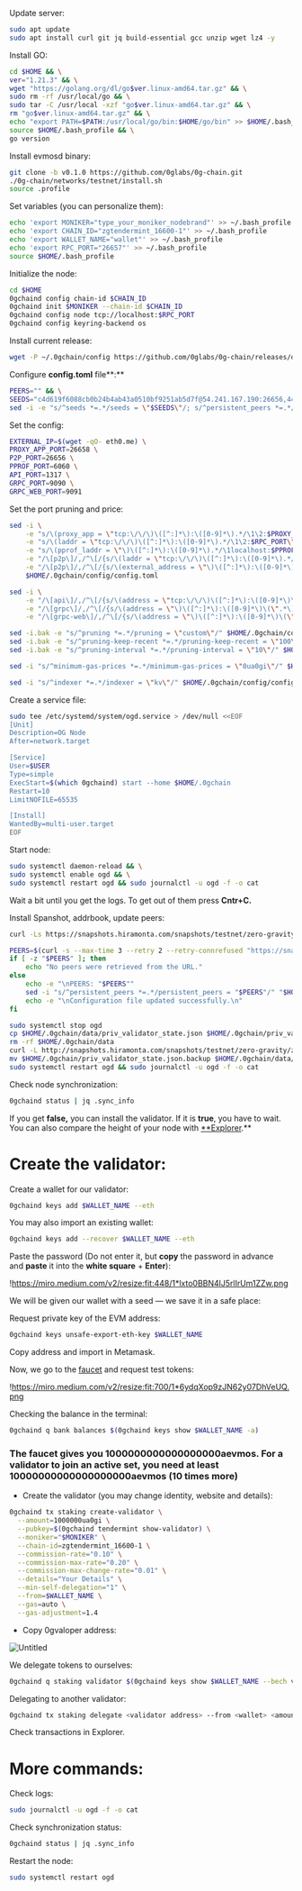 Update server:

```bash
sudo apt update
sudo apt install curl git jq build-essential gcc unzip wget lz4 -y
```

Install GO:

```bash
cd $HOME && \
ver="1.21.3" && \
wget "https://golang.org/dl/go$ver.linux-amd64.tar.gz" && \
sudo rm -rf /usr/local/go && \
sudo tar -C /usr/local -xzf "go$ver.linux-amd64.tar.gz" && \
rm "go$ver.linux-amd64.tar.gz" && \
echo "export PATH=$PATH:/usr/local/go/bin:$HOME/go/bin" >> $HOME/.bash_profile && \
source $HOME/.bash_profile && \
go version
```

Install evmosd binary:

```bash
git clone -b v0.1.0 https://github.com/0glabs/0g-chain.git
./0g-chain/networks/testnet/install.sh
source .profile
```

Set variables (you can personalize them):

```bash
echo 'export MONIKER="type_your_moniker_nodebrand"' >> ~/.bash_profile
echo 'export CHAIN_ID="zgtendermint_16600-1"' >> ~/.bash_profile
echo 'export WALLET_NAME="wallet"' >> ~/.bash_profile
echo 'export RPC_PORT="26657"' >> ~/.bash_profile
source $HOME/.bash_profile
```

Initialize the node:

```bash
cd $HOME
0gchaind config chain-id $CHAIN_ID
0gchaind init $MONIKER --chain-id $CHAIN_ID
0gchaind config node tcp://localhost:$RPC_PORT
0gchaind config keyring-backend os
```

Install current release:

```bash
wget -P ~/.0gchain/config https://github.com/0glabs/0g-chain/releases/download/v0.1.0/genesis.json
```

Configure **config.toml** file**:**

```bash
PEERS="" && \
SEEDS="c4d619f6088cb0b24b4ab43a0510bf9251ab5d7f@54.241.167.190:26656,44d11d4ba92a01b520923f51632d2450984d5886@54.176.175.48:26656,f2693dd86766b5bf8fd6ab87e2e970d564d20aff@54.193.250.204:26656,f878d40c538c8c23653a5b70f615f8dccec6fb9f@54.215.187.94:26656" && \
sed -i -e "s/^seeds *=.*/seeds = \"$SEEDS\"/; s/^persistent_peers *=.*/persistent_peers = \"$PEERS\"/" $HOME/.0gchain/config/config.toml
```

Set the config:

```bash
EXTERNAL_IP=$(wget -qO- eth0.me) \
PROXY_APP_PORT=26658 \
P2P_PORT=26656 \
PPROF_PORT=6060 \
API_PORT=1317 \
GRPC_PORT=9090 \
GRPC_WEB_PORT=9091
```

Set the port pruning and price:

```bash
sed -i \
    -e "s/\(proxy_app = \"tcp:\/\/\)\([^:]*\):\([0-9]*\).*/\1\2:$PROXY_APP_PORT\"/" \
    -e "s/\(laddr = \"tcp:\/\/\)\([^:]*\):\([0-9]*\).*/\1\2:$RPC_PORT\"/" \
    -e "s/\(pprof_laddr = \"\)\([^:]*\):\([0-9]*\).*/\1localhost:$PPROF_PORT\"/" \
    -e "/\[p2p\]/,/^\[/{s/\(laddr = \"tcp:\/\/\)\([^:]*\):\([0-9]*\).*/\1\2:$P2P_PORT\"/}" \
    -e "/\[p2p\]/,/^\[/{s/\(external_address = \"\)\([^:]*\):\([0-9]*\).*/\1${EXTERNAL_IP}:$P2P_PORT\"/; t; s/\(external_address = \"\).*/\1${EXTERNAL_IP}:$P2P_PORT\"/}" \
    $HOME/.0gchain/config/config.toml
```

```bash
sed -i \
    -e "/\[api\]/,/^\[/{s/\(address = \"tcp:\/\/\)\([^:]*\):\([0-9]*\)\(\".*\)/\1\2:$API_PORT\4/}" \
    -e "/\[grpc\]/,/^\[/{s/\(address = \"\)\([^:]*\):\([0-9]*\)\(\".*\)/\1\2:$GRPC_PORT\4/}" \
    -e "/\[grpc-web\]/,/^\[/{s/\(address = \"\)\([^:]*\):\([0-9]*\)\(\".*\)/\1\2:$GRPC_WEB_PORT\4/}" $HOME/.0gchain/config/app.toml
```

```bash
sed -i.bak -e "s/^pruning *=.*/pruning = \"custom\"/" $HOME/.0gchain/config/app.toml
sed -i.bak -e "s/^pruning-keep-recent *=.*/pruning-keep-recent = \"100\"/" $HOME/.0gchain/config/app.toml
sed -i.bak -e "s/^pruning-interval *=.*/pruning-interval = \"10\"/" $HOME/.0gchain/config/app.toml
```

```bash
sed -i "s/^minimum-gas-prices *=.*/minimum-gas-prices = \"0ua0gi\"/" $HOME/.0gchain/config/app.toml
```

```bash
sed -i "s/^indexer *=.*/indexer = \"kv\"/" $HOME/.0gchain/config/config.toml
```

Create a service file:

```bash
sudo tee /etc/systemd/system/ogd.service > /dev/null <<EOF
[Unit]
Description=OG Node
After=network.target

[Service]
User=$USER
Type=simple
ExecStart=$(which 0gchaind) start --home $HOME/.0gchain
Restart=10
LimitNOFILE=65535

[Install]
WantedBy=multi-user.target
EOF
```

Start node:

```bash
sudo systemctl daemon-reload && \
sudo systemctl enable ogd && \
sudo systemctl restart ogd && sudo journalctl -u ogd -f -o cat
```

Wait a bit until you get the logs. To get out of them press **Cntr+C.**

Install Spanshot, addrbook, update peers:

```bash
curl -Ls https://snapshots.hiramonta.com/snapshots/testnet/zero-gravity/addrbook.json > $HOME/.0gchain/config/addrbook.json
```

```bash
PEERS=$(curl -s --max-time 3 --retry 2 --retry-connrefused "https://snapshots.hiramonta.com/snapshots/testnet/zero-gravity/peers.txt")
if [ -z "$PEERS" ]; then
    echo "No peers were retrieved from the URL."
else
    echo -e "\nPEERS: "$PEERS""
    sed -i "s/^persistent_peers *=.*/persistent_peers = "$PEERS"/" "$HOME/.0gchain/config/config.toml"
    echo -e "\nConfiguration file updated successfully.\n"
fi
```

```bash
sudo systemctl stop ogd
cp $HOME/.0gchain/data/priv_validator_state.json $HOME/.0gchain/priv_validator_state.json.backup
rm -rf $HOME/.0gchain/data
curl -L http://snapshots.hiramonta.com/snapshots/testnet/zero-gravity/zgtendermint_16600-1_latest.tar.lz4 | tar -Ilz4 -xf - -C $HOME/.0gchain
mv $HOME/.0gchain/priv_validator_state.json.backup $HOME/.0gchain/data/priv_validator_state.json
sudo systemctl restart ogd && sudo journalctl -u ogd -f -o cat
```

Check node synchronization:

```bash
0gchaind status | jq .sync_info
```

If you get **false,** you can install the validator. If it is **true**, you have to wait. You can also compare the height of your node with [**Explorer](https://dashboard.nodebrand.xyz/0g-chain).**

# **Create the validator:**

Create a wallet for our validator:

```bash
0gchaind keys add $WALLET_NAME --eth
```

You may also import an existing wallet:

```bash
0gchaind keys add --recover $WALLET_NAME --eth
```

Paste the password (Do not enter it, but **copy** the password in advance and **paste** it into the **white square** + **Enter**):

!https://miro.medium.com/v2/resize:fit:448/1*lxto0BBN4lJ5rlIrUm1ZZw.png

We will be given our wallet with a seed — we save it in a safe place:

Request private key of the EVM address:

```bash
0gchaind keys unsafe-export-eth-key $WALLET_NAME
```

Copy address and import in Metamask.

Now, we go to the [faucet](https://faucet.0g.ai/) and request test tokens:

!https://miro.medium.com/v2/resize:fit:700/1*6ydqXop9zJN62y07DhVeUQ.png

Checking the balance in the terminal:

```bash
0gchaind q bank balances $(0gchaind keys show $WALLET_NAME -a)
```

### The faucet gives you 1000000000000000000aevmos. For a validator to join an active set, you need at least 10000000000000000000aevmos (10 times more)

- Create the validator (you may change identity, website and details):

```bash
0gchaind tx staking create-validator \
  --amount=1000000ua0gi \
  --pubkey=$(0gchaind tendermint show-validator) \
  --moniker="$MONIKER" \
  --chain-id=zgtendermint_16600-1 \
  --commission-rate="0.10" \
  --commission-max-rate="0.20" \
  --commission-max-change-rate="0.01" \
  --details="Your Details" \
  --min-self-delegation="1" \
  --from=$WALLET_NAME \
  --gas=auto \
  --gas-adjustment=1.4
```

- Copy 0gvaloper address:

![Untitled](https://prod-files-secure.s3.us-west-2.amazonaws.com/ee35a0e2-6f14-4f43-af4d-8d14279ac0e4/3cc2a7d2-2abd-4519-a9b9-7a97e6acf581/Untitled.png)

We delegate tokens to ourselves:

```bash
0gchaind q staking validator $(0gchaind keys show $WALLET_NAME --bech val -a)
```

Delegating to another validator:

```bash
0gchaind tx staking delegate <validator address> --from <wallet> <amount>ua0gi --gas=auto --gas-adjustment=1.4 -y
```

Check transactions in Explorer.

# **More commands:**

Check logs:

```bash
sudo journalctl -u ogd -f -o cat
```

Check synchronization status:

```bash
0gchaind status | jq .sync_info
```

Restart the node:

```bash
sudo systemctl restart ogd
```

